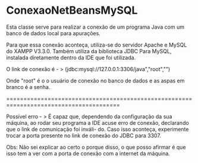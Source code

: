 # ConexaoNetBeansMySQL
Esta classe serve para realizar a conexão de um programa Java com um banco de dados local para apurações.

Para que essa conexão aconteça, utiliza-se do servidor Apache e MySQL do XAMPP V3.3.0.
Também utiliza da biblioteca JDBC Para MySQL, instalada diretamente dentro da IDE que
foi utilizada.


O link de conexão é - > (jdbc:mysql://127.0.0.1:3306/java","root","")

Onde "root" é o o usuário de conexão no banco de dados e as aspas em branco é a senha.

=======================================================================================

Possível erro - > É capaz que, dependendo da configuração da sua máquina, ao rodar seu
programa a IDE acuse erro de conexão, declarando que o link de comunicação foi inváli-
do. Caso isso aconteça, experimente trocar a porta presente no link de conexão do JDBC
para 3307.

Obs: Não sei explicar ao certo o porque disso, o que posso afirmar é que isso tem a ver
com a porta de conexão com a internet da máquina.

